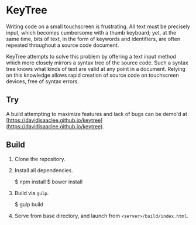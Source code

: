 # KeyTree

Writing code on a small touchscreen is frustrating. All text must be precisely
input, which becomes cumbersome with a thumb keyboard; yet, at the same time,
bits of text, in the form of keywords and identifiers, are often repeated
throughout a source code document.

KeyTree attempts to solve this problem by offering a text input method which
more closely mirrors a syntax tree of the source code. Such a syntax tree knows
what kinds of text are valid at any point in a document. Relying on this knowledge
allows rapid creation of source code on touchscreen devices, free of syntax errors.

## Try

A build attempting to maximize features and lack of bugs can be demo'd at
[https://davidisaaclee.github.io/keytree](https://davidisaaclee.github.io/keytree).

## Build

1. Clone the repository.
2. Install all dependencies.

    $ npm install
    $ bower install

3. Build via `gulp`.

    $ gulp build

4. Serve from base directory, and launch from `<server>/build/index.html`.